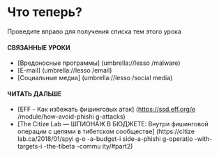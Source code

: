 [Title]: # (Как определить фишинг)
[Order]: # (9)

**Что теперь?**
=================

Проведите вправо для получения списка тем этого урока

#### **СВЯЗАННЫЕ УРОКИ**

* [Вредоносные программы] (umbrella://lesso
/malware)
* [E-mail] (umbrella://lesso
/email)
* [Социальные медиа] (umbrella://lesso
/social media)

#### **ЧИТАТЬ ДАЛЬШЕ**

* [EFF - Как избежать фишинговых атак] (https://ssd.eff.org/e
/module/how-avoid-phishi
g-attacks) 
* [The Citize
 Lab — ШПИОНАЖ В БЮДЖЕТЕ: Внутри фишинговой операции с целями в тибетском сообществе] (https://citize
lab.ca/2018/01/spyi
g-o
-a-budget-i
side-a-phishi
g-operatio
-with-targets-i
-the-tibeta
-commu
ity/#part2)